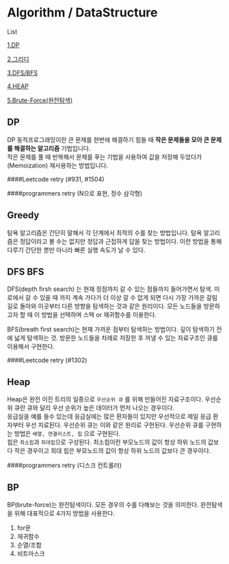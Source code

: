 # Algorithm / DataStructure

List

[1.DP](#dp)  

[2.그리디](#greedy)

[3.DFS/BFS](#dfs-bfs)

[4.HEAP](#heap)

[5.Brute-Force(완전탐색)](#bp)


## DP
DP 동적프로그래밍이란 큰 문제를 한번에 해결하기 힘들 때 **작은 문제들을 모아 큰 문제를 해결하는 알고리즘** 기법입니다.  
작은 문제를 풀 때 반복해서 문제를 푸는 기법을 사용하여 값을 저장해 두었다가(Memoization) 재사용하는 방법입니다.


####Leetcode retry
(#931, #1504)

####programmers retry
(N으로 표현, 정수 삼각형)  

  
## Greedy
탐욕 알고리즘은 간단히 말해서 각 단계에서 최적의 수를 찾는 방법입니다. 탐욕 알고리즘은 정답이라고 볼 수는 없지만 정답과 근접하게 답을 찾는 방법이다. 이런 방법을 통해  
다루기 간단한 뿐만 아니라 빠른 실행 속도가 날 수 있다.
    



## DFS BFS  
DFS(depth firsh search) 는 현재 정점까지 갈 수 있는 점들까지 들어가면서 탐색. 미로에서 갈 수 있을 때 까지 계속 가다가 더 이상 갈 수 없게 되면 다시 가장 가까운 갈림길로 돌아와 이곳부터 다른 방향을 탐색하는 것과 같은 원리이다. 모든 노드들을 방문하고자 할 때 이 방법을 선택하며 스택 or 재귀함수를 이용한다. 
  
    
    
BFS(breath first search)는 현재 가까운 점부터 탐색하는 방법이다. 깊이 탐색하기 전에 넓게 탐색하는 것. 방문한 노드들을 차례로 저장한 후 꺼낼 수 있는 자료구조인 큐를 이용해서 구현한다.

####Leetcode retry
(#1302)


## Heap  
Heap은 완전 이진 트리의 일종으로 `우선순위 큐` 를 위해 만들어진 자료구조이다. 우선순위 큐란 큐와 달리 우선 순위가 높은 데이터가 먼저 나오는 경우이다.  
응급실을 예를 들수 있는데 응급실에는 많은 환자들이 있지만 우선적으로 제일 응급 환자부터 우선 치료된다. 
우선순위 큐는 이와 같은 원리로 구현된다.  우선순위 큐를 구현하는 방법은 `배열, 연결리스트, 힙` 으로 구현된다.  
힙은 `최소힙`과 `최대힙`으로 구성된다. 최소힙이란 부모노드의 값이 항상 하위 노드의 값보다 작은 경우이고 최대 힙은 부모노드의 값이 항상 하위 노드의 값보다 큰 경우이다.  

####programmers retry
(디스크 컨트롤러)  


## BP  
BP(brute-force)는 완전탐색이다. 모든 경우의 수를 다해보는 것을 의미한다.
완전탐색을 위해 대표적으로 4가지 방법을 사용한다.
1. for문  
2. 재귀함수  
3. 순열/조합  
4. 비트마스크  





